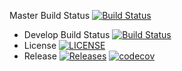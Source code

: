 Master Build Status [![Build Status](https://travis-ci.org/40456397/team_D_coursework.svg?branch=master)](https://travis-ci.org/40456397/sem)
- Develop Build Status [![Build Status](https://travis-ci.org/40456397/team_D_coursework.svg?branch=develop)](https://travis-ci.org/40456397/sem)
- License [![LICENSE](https://img.shields.io/github/license/40456397/team_D_coursework.svg?style=flat-square)](https://github.com/40456397/sem/blob/master/LICENSE)
- Release [![Releases](https://img.shields.io/github/release/40456397/team_D_coursework/all.svg?style=flat-square)](https://github.com/40456397/sem/releases)
  [![codecov](https://codecov.io/gh/40456397/team_D_coursework/branch/master/graph/badge.svg?token=UZNA082OIO)](https://codecov.io/gh/40456397/team_D_coursework)